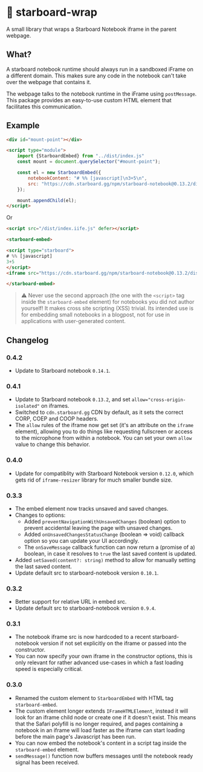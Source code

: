 # 🌯 starboard-wrap
A small library that wraps a Starboard Notebook iframe in the parent webpage.

## What?

A starboard notebook runtime should always run in a sandboxed iFrame on a different domain. This makes sure any code in the notebook can't take over the webpage that contains it.

The webpage talks to the notebook runtime in the iFrame using `postMessage`. This package provides an easy-to-use custom HTML element that facilitates this communication.

## Example

```html
<div id="mount-point"></div>

<script type="module">
    import {StarboardEmbed} from "../dist/index.js"
    const mount = document.querySelector("#mount-point");

    const el = new StarboardEmbed({
        notebookContent: "# %% [javascript]\n3+5\n",
        src: "https://cdn.starboard.gg/npm/starboard-notebook@0.13.2/dist/index.html"
    });

    mount.appendChild(el);
</script>
```

Or

```html
<script src="/dist/index.iife.js" defer></script>

<starboard-embed>

<script type="starboard">
# %% [javascript]
3+5
</script>
<iframe src="https://cdn.starboard.gg/npm/starboard-notebook@0.13.2/dist/index.html"></iframe>

</starboard-embed>
```

> ⚠️ Never use the second approach (the one with the `<script>` tag inside the `starboard-embed` element) for notebooks you did not author yourself! It makes cross site scripting (XSS) trivial. Its intended use is for embedding small notebooks in a blogpost, not for use in applications with user-generated content.

## Changelog

### 0.4.2
* Update to Starboard notebook `0.14.1`. 

### 0.4.1
* Update to Starboard notebook `0.13.2`, and set `allow="cross-origin-isolated"` on iframes.
* Switched to `cdn.starboard.gg` CDN by default, as it sets the correct CORP, COEP and COOP headers.
* The `allow` rules of the iframe now get set (it's an attribute on the `iframe` element), allowing you to do things like requesting fullscreen or access to the microphone from within a notebook. You can set your own `allow` value to change this behavior.

### 0.4.0
* Update for compatiblity with Starboard Notebook version `0.12.0`, which gets rid of `iframe-resizer` library for much smaller bundle size.

### 0.3.3
* The embed element now tracks unsaved and saved changes.
* Changes to options:
  * Added `preventNavigationWithUnsavedChanges` (boolean) option to prevent accidental leaving the page with unsaved changes.
   * Added `onUnsavedChangesStatusChange` (boolean => void) callback option so you can update your UI accordingly.
   * The `onSaveMessage` callback function can now return a (promise of a) boolean, in case it resolves to `true` the last saved content is updated.
* Added `setSaved(content?: string)` method to allow for manually setting the last saved content.
* Update default src to starboard-notebook version `0.10.1`.

### 0.3.2
* Better support for relative URL in embed src.
* Update default src to starboard-notebook version `0.9.4`.

### 0.3.1
* The notebook iframe src is now hardcoded to a recent starboard-notebook version if not set explicitly on the iframe or passed into the constructor.
* You can now specify your own iframe in the constructor options, this is only relevant for rather advanced use-cases in which a fast loading speed is especially critical.

### 0.3.0
* Renamed the custom element to `StarboardEmbed` with HTML tag `starboard-embed`.
* The custom element longer extends `IFrameHTMLElement`, instead it will look for an iframe child node or create one if it doesn't exist. This means that the Safari polyfill is no longer required, and pages containing a notebook in an iframe will load faster as the iframe can start loading before the main page's Javascript has been run.
* You can now embed the notebook's content in a script tag inside the `starboard-embed` element.
* `sendMessage()` function now buffers messages until the notebook ready signal has been received.